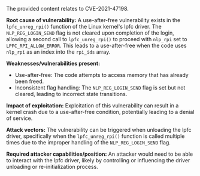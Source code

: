 The provided content relates to CVE-2021-47198.

**Root cause of vulnerability:**
A use-after-free vulnerability exists in the `lpfc_unreg_rpi()` function of the Linux kernel's lpfc driver. The `NLP_REG_LOGIN_SEND` flag is not cleared upon completion of the login, allowing a second call to `lpfc_unreg_rpi()` to proceed with `nlp_rpi` set to `LPFC_RPI_ALLOW_ERROR`. This leads to a use-after-free when the code uses `nlp_rpi` as an index into the `rpi_ids` array.

**Weaknesses/vulnerabilities present:**
- Use-after-free: The code attempts to access memory that has already been freed.
- Inconsistent flag handling: The `NLP_REG_LOGIN_SEND` flag is set but not cleared, leading to incorrect state transitions.

**Impact of exploitation:**
Exploitation of this vulnerability can result in a kernel crash due to a use-after-free condition, potentially leading to a denial of service.

**Attack vectors:**
The vulnerability can be triggered when unloading the lpfc driver, specifically when the `lpfc_unreg_rpi()` function is called multiple times due to the improper handling of the `NLP_REG_LOGIN_SEND` flag.

**Required attacker capabilities/position:**
An attacker would need to be able to interact with the lpfc driver, likely by controlling or influencing the driver unloading or re-initialization process.